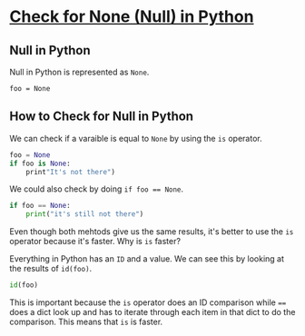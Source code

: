 # [Check for None (Null) in Python](https://egghead.io/lessons/python-check-for-none-null-in-python)

## Null in Python

Null in Python is represented as `None`.

`foo = None`

## How to Check for Null in Python

We can check if a varaible is equal to `None` by using the `is` operator.

```python
foo = None
if foo is None:
    print"It's not there")
```

We could also check by doing `if foo == None`.

``` python
if foo == None:
    print("it's still not there")

```

Even though both mehtods give us the same results, it's better to use the `is` operator because it's faster. Why is `is` faster?

Everything in Python has an `ID` and a value. We can see this by looking at the results of `id(foo)`.

```python
id(foo)
```

This is important because the `is` operator does an ID comparison while `==` does a dict look up and has to iterate through each item in that dict to do the comparison. This means that `is` is faster.
